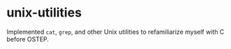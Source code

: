# unix-utilities
Implemented `cat`, `grep`, and other Unix utilities to refamiliarize myself with C before OSTEP.
